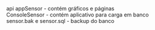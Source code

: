 
api 
  appSensor - contém gráficos e páginas <br>
  ConsoleSensor - contém aplicativo para carga em banco <br>
  sensor.bak e sensor.sql - backup do banco  <br>

